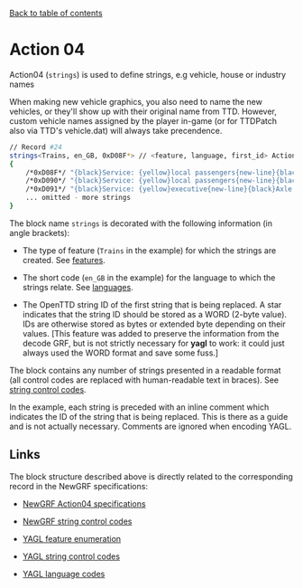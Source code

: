 [Back to table of contents](../index.md)

# Action 04

Action04 (`strings`) is used to define strings, e.g vehicle, house or industry names

When making new vehicle graphics, you also need to name the new vehicles, or they'll show up with their original name from TTD. However, custom vehicle names assigned by the player in-game (or for TTDPatch also via TTD's vehicle.dat) will always take precendence.


```bash
// Record #24
strings<Trains, en_GB, 0xD08F*> // <feature, language, first_id> Action04, English (GB)
{
    /*0xD08F*/ "{black}Service: {yellow}local passengers{new-line}{black}Axle Weight: {yellow}low (class B){new-line}{black}Length: {yellow}3 units (1.7){new-line}{black}Loading Time: {yellow}{sd} day{ext plural-list 0xFF80}{ext list-value 0x0001}{ext list-default}s{ext end-list}";
    /*0xD090*/ "{black}Service: {yellow}local passengers{new-line}{black}Axle Weight: {yellow}low (class B){new-line}{black}Length: {yellow}2 units (1.2){new-line}{black}Loading Time: {yellow}{sd} day{ext plural-list 0xFF80}{ext list-value 0x0001}{ext list-default}s{ext end-list}";
    /*0xD091*/ "{black}Service: {yellow}executive{new-line}{black}Axle Weight: {yellow}low (class B){new-line}{black}Length: {yellow}1 unit (0.5){new-line}{black}Loading Time: {yellow}{sd} day{ext plural-list 0xFF80}{ext list-value 0x0001}{ext list-default}s{ext end-list}";
    ... omitted - more strings
}
```

The block name `strings` is decorated with the following information (in angle brackets):

- The type of feature (`Trains` in the example) for which the strings are created. See [features](../sundries/features.md).

- The short code (`en_GB` in the example) for the language to which the strings relate. See [languages](../sundries/language_codes.md).

- The OpenTTD string ID of the first string that is being replaced. A star indicates that the string ID should be stored as a WORD (2-byte value). IDs are otherwise stored as bytes or extended byte depending on their values. [This feature was added to preserve the information from the decode GRF, but is not strictly necessary for **yagl** to work: it could just always used the WORD format and save some fuss.]

The block contains any number of strings presented in a readable format (all control codes are replaced with human-readable text in braces). See [string control codes](../sundries/string_codes.md).

In the example, each string is preceded with an inline comment which indicates the ID of the string that is being replaced. This is there as a guide and is not actually necessary. Comments are ignored when encoding YAGL.


## Links

The block structure described above is directly related to the corresponding record in the NewGRF specifications:

- [NewGRF Action04 specifications](https://newgrf-specs.tt-wiki.net/wiki/Action4)
- [NewGRF string control codes](https://newgrf-specs.tt-wiki.net/wiki/StringCodes)

- [YAGL feature enumeration](../sundries/features.md)
- [YAGL string control codes](../sundries/string_codes.md)
- [YAGL language codes](../sundries/language_codes.md)
